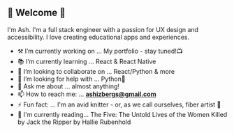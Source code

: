 ## 🌻 Welcome 🌻 

I'm Ash. I'm a full stack engineer with a passion for UX design and accessibility. I love creating educational apps and experiences. 

- ⚒ I’m currently working on ... My portfolio - stay tuned!📺 
- 📚 I’m currently learning ... React & React Native
- 👯 I’m looking to collaborate on ... React/Python & more
- 🤔 I’m looking for help with ... Python🐍
- 💬 Ask me about ... almost anything! 
- 📫 How to reach me: ... **ashizbergs@gmail.com** 
- ⚡ Fun fact: ... I'm an avid knitter - or, as we call ourselves, fiber artist 🧶
- 📖 I'm currently reading... The Five: The Untold Lives of the Women Killed by Jack the Ripper by Hallie Rubenhold 

